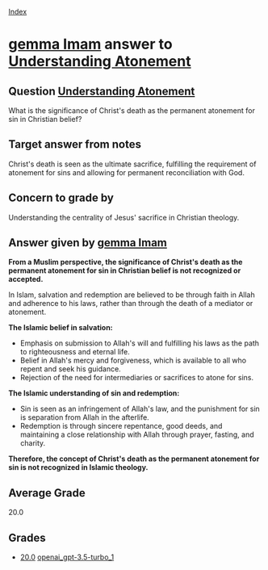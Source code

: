 
[Index](../../../index.md)
# [gemma Imam](../../answering_models/gemma_Imam.md) answer to [Understanding Atonement](../../questions/Understanding_Atonement.md)

## Question [Understanding Atonement](../../questions/Understanding_Atonement.md)
What is the significance of Christ's death as the permanent atonement for sin in Christian belief?

## Target answer from notes
Christ's death is seen as the ultimate sacrifice, fulfilling the requirement of atonement for sins and allowing for permanent reconciliation with God.

## Concern to grade by
Understanding the centrality of Jesus' sacrifice in Christian theology.

## Answer given by [gemma Imam](../../answering_models/gemma_Imam.md)
**From a Muslim perspective, the significance of Christ's death as the permanent atonement for sin in Christian belief is not recognized or accepted.**

In Islam, salvation and redemption are believed to be through faith in Allah and adherence to his laws, rather than through the death of a mediator or atonement.

**The Islamic belief in salvation:**

* Emphasis on submission to Allah's will and fulfilling his laws as the path to righteousness and eternal life.
* Belief in Allah's mercy and forgiveness, which is available to all who repent and seek his guidance.
* Rejection of the need for intermediaries or sacrifices to atone for sins.

**The Islamic understanding of sin and redemption:**

* Sin is seen as an infringement of Allah's law, and the punishment for sin is separation from Allah in the afterlife.
* Redemption is through sincere repentance, good deeds, and maintaining a close relationship with Allah through prayer, fasting, and charity.

**Therefore, the concept of Christ's death as the permanent atonement for sin is not recognized in Islamic theology.**

## Average Grade
20.0

## Grades
 * [20.0](./Understanding_Atonement_grades/openai_gpt-3.5-turbo_1.md) [openai_gpt-3.5-turbo_1](../../grading_models/openai_gpt-3.5-turbo_1.md)
